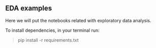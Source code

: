 ## EDA examples

Here we will put the notebooks related with exploratory data analysis.

To install dependencies, in your terminal run:

> pip install -r requirements.txt